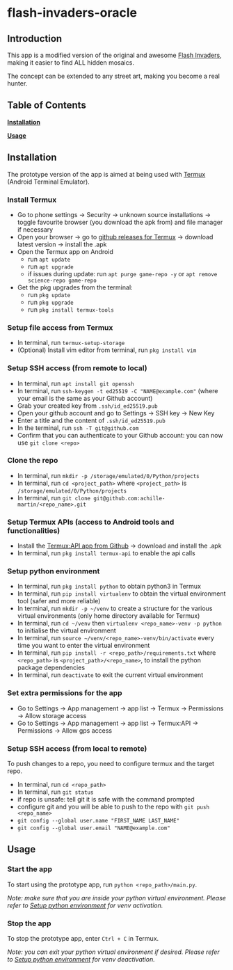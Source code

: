 # flash-invaders-oracle

## Introduction

This app is a modified version of the original and awesome [Flash Invaders](https://space-invaders.com/flashinvaders/), making it easier to find ALL hidden mosaics.

The concept can be extended to any street art, making you become a real hunter.

## Table of Contents

**[Installation](#installation)**

**[Usage](#usage)**

## Installation

The prototype version of the app is aimed at being used with [Termux](https://github.com/termux/termux-app) (Android Terminal Emulator).

### Install Termux

* Go to phone settings -> Security -> unknown source installations -> toggle favourite browser (you download the apk from) and file manager if necessary
* Open your browser -> go to [github releases for Termux](https://github.com/termux/termux-app/releases) -> download latest version -> install the .apk
* Open the Termux app on Android
  * run `apt update`
  * run `apt upgrade`
  * if issues during update: run `apt purge game-repo -y` or `apt remove science-repo game-repo`
* Get the pkg upgrades from the terminal:   
  * run `pkg update`
  * run `pkg upgrade`
  * run `pkg install termux-tools`

### Setup file access from Termux

* In terminal, run `termux-setup-storage`
* (Optional) Install vim editor from terminal, run `pkg install vim`

### Setup SSH access (from remote to local)

* In terminal, run `apt install git openssh`
* In terminal, run `ssh-keygen -t ed25519 -C "NAME@example.com"` (where your email is the same as your Github account)
* Grab your created key from `.ssh/id_ed25519.pub`
* Open your github account and go to Settings → SSH key → New Key
* Enter a title and the content of  `.ssh/id_ed25519.pub`
* In the terminal, run `ssh -T git@github.com`
* Confirm that you can authenticate to your Github account: you can now use `git clone <repo>`

### Clone the repo

* In terminal, run `mkdir -p /storage/emulated/0/Python/projects`
* In terminal, run `cd <project_path>` where `<project_path>` is `/storage/emulated/0/Python/projects`
* In terminal, run `git clone git@github.com:achille-martin/<repo_name>.git`

### Setup Termux APIs (access to Android tools and functionalities)

* Install the [Termux:API app from Github](https://github.com/termux/termux-api/releases) -> download and install the .apk
* In terminal, run `pkg install termux-api` to enable the api calls

### Setup python environment

* In terminal, run `pkg install python` to obtain python3 in Termux
* In terminal, run `pip install virtualenv` to obtain the virtual environment tool (safer and more reliable)
* In terminal, run `mkdir -p ~/venv` to create a structure for the various virtual environments (only home directory available for Termux)
* In terminal, run `cd ~/venv` then `virtualenv <repo_name>-venv -p python` to initialise the virtual environment
* In terminal, run `source ~/venv/<repo_name>-venv/bin/activate` every time you want to enter the virtual environment
* In terminal, run `pip install -r <repo_path>/requirements.txt` where `<repo_path>` is `<project_path>/<repo_name>`, to install the python package dependencies
* In terminal, run `deactivate` to exit the current virtual environment

### Set extra permissions for the app

* Go to Settings -> App management -> app list -> Termux -> Permissions -> Allow storage access
* Go to Settings -> App management -> app list -> Termux:API -> Permissions -> Allow gps access

### Setup SSH access (from local to remote)

To push changes to a repo, you need to configure termux and the target repo.

* In terminal, run `cd <repo_path>`
* In terminal, run `git status`
* if repo is unsafe: tell git it is safe with the command prompted
* configure git and you will be able to push to the repo with `git push <repo_name>`
 * `git config --global user.name "FIRST_NAME LAST_NAME"`
 * `git config --global user.email "NAME@example.com"`

## Usage

### Start the app

To start using the prototype app, run `python <repo_path>/main.py`.

_Note: make sure that you are inside your python virtual environment.
Please refer to [Setup python environment](#setup-python-environment) for venv activation._

### Stop the app

To stop the prototype app, enter `Ctrl + C` in Termux.

_Note: you can exit your python virtual environment if desired.
Please refer to [Setup python environment](#setup-python-environment) for venv deactivation._
